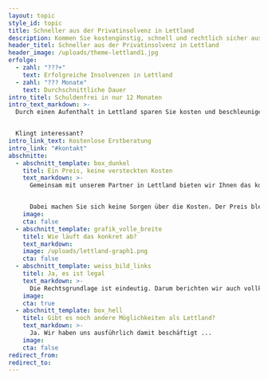 ```yaml
---
layout: topic
style_id: topic
title: Schneller aus der Privatinsolvenz in Lettland
description: Kommen Sie kostengünstig, schnell und rechtlich sicher aus der Privatinsolvenz.
header_titel: Schneller aus der Privatinsolvenz in Lettland
header_image: /uploads/theme-lettland1.jpg
erfolge: 
  - zahl: "???+"
    text: Erfolgreiche Insolvenzen in Lettland
  - zahl: "??? Monate"
    text: Durchschnittliche Dauer
intro_titel: Schuldenfrei in nur 12 Monaten
intro_text_markdown: >-
  Durch einen Aufenthalt in Lettland sparen Sie kosten und beschleunigen Sie die Privatinsolvenz.


  Klingt interessant?
intro_link_text: Kostenlose Erstberatung
intro_link: "#kontakt"
abschnitte:
  - abschnitt_template: box_dunkel
    titel: Ein Preis, keine versteckten Kosten
    text_markdown: >-
      Gemeinsam mit unserem Partner in Lettland bieten wir Ihnen das komplette Paket. Sie machen sich um nichts Sorgen. Wir beraten Sie zu allem, was Sie wissen müssen.


      Dabei machen Sie sich keine Sorgen über die Kosten. Der Preis bleibt gleich.
    image: 
    cta: false
  - abschnitt_template: grafik_volle_breite
    titel: Wie läuft das konkret ab?
    text_markdown: 
    image: /uploads/lettland-graph1.png
    cta: false
  - abschnitt_template: weiss_bild_links
    titel: Ja, es ist legal
    text_markdown: >-
      Die Rechtsgrundlage ist eindeutig. Darum berichten wir auch vollkommen transparent davon auf unserer Webseite. ...
    image: 
    cta: true 
  - abschnitt_template: box_hell
    titel: Gibt es noch andere Möglichkeiten als Lettland?
    text_markdown: >-
      Ja. Wir haben uns ausführlich damit beschäftigt ...
    image: 
    cta: false
redirect_from:
redirect_to:
---
```

